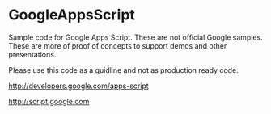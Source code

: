 GoogleAppsScript
================

Sample code for Google Apps Script. 
These are not official Google samples. These are more of proof of concepts to support demos and other presentations. 

Please use this code as a guidline and not as production ready code. 

http://developers.google.com/apps-script

http://script.google.com

